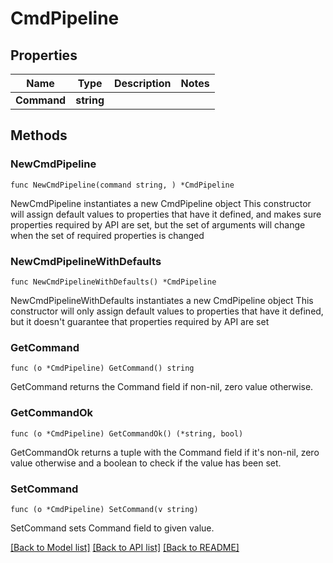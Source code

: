 # CmdPipeline

## Properties

Name | Type | Description | Notes
------------ | ------------- | ------------- | -------------
**Command** | **string** |  | 

## Methods

### NewCmdPipeline

`func NewCmdPipeline(command string, ) *CmdPipeline`

NewCmdPipeline instantiates a new CmdPipeline object
This constructor will assign default values to properties that have it defined,
and makes sure properties required by API are set, but the set of arguments
will change when the set of required properties is changed

### NewCmdPipelineWithDefaults

`func NewCmdPipelineWithDefaults() *CmdPipeline`

NewCmdPipelineWithDefaults instantiates a new CmdPipeline object
This constructor will only assign default values to properties that have it defined,
but it doesn't guarantee that properties required by API are set

### GetCommand

`func (o *CmdPipeline) GetCommand() string`

GetCommand returns the Command field if non-nil, zero value otherwise.

### GetCommandOk

`func (o *CmdPipeline) GetCommandOk() (*string, bool)`

GetCommandOk returns a tuple with the Command field if it's non-nil, zero value otherwise
and a boolean to check if the value has been set.

### SetCommand

`func (o *CmdPipeline) SetCommand(v string)`

SetCommand sets Command field to given value.



[[Back to Model list]](../README.md#documentation-for-models) [[Back to API list]](../README.md#documentation-for-api-endpoints) [[Back to README]](../README.md)


